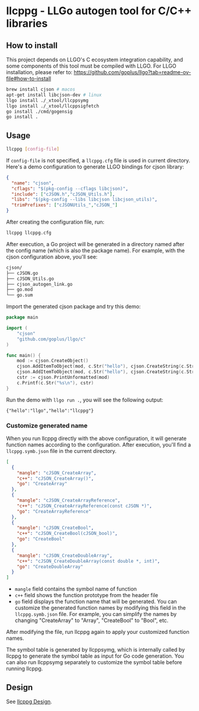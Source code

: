 llcppg - LLGo autogen tool for C/C++ libraries
====

## How to install

This project depends on LLGO's C ecosystem integration capability, and some components of this tool must be compiled with LLGO. For LLGO installation, please refer to:
https://github.com/goplus/llgo?tab=readme-ov-file#how-to-install

```bash
brew install cjson # macos
apt-get install libcjson-dev # linux
llgo install ./_xtool/llcppsymg
llgo install ./_xtool/llcppsigfetch
go install ./cmd/gogensig
go install .
```

## Usage

```sh
llcppg [config-file]
```

If `config-file` is not specified, a `llcppg.cfg` file is used in current directory. 
Here's a demo configuration to generate LLGO bindings for cjson library:

```json
{
  "name": "cjson",
  "cflags": "$(pkg-config --cflags libcjson)",
  "include": ["cJSON.h","cJSON_Utils.h"],
  "libs": "$(pkg-config --libs libcjson libcjson_utils)",
  "trimPrefixes": ["cJSONUtils_","cJSON_"]
}
```

After creating the configuration file, run:

```bash
llcppg llcppg.cfg
```

After execution, a Go project will be generated in a directory named after the config name (which is also the package name). For example, with the cjson configuration above, you'll see:

```bash
cjson/
├── cJSON.go
├── cJSON_Utils.go
├── cjson_autogen_link.go
├── go.mod
└── go.sum
```

Import the generated cjson package and try this demo:

```go
package main

import (
    "cjson"
    "github.com/goplus/llgo/c"
)

func main() {
    mod := cjson.CreateObject()
    cjson.AddItemToObject(mod, c.Str("hello"), cjson.CreateString(c.Str("llgo")))
    cjson.AddItemToObject(mod, c.Str("hello"), cjson.CreateString(c.Str("llcppg")))
    cstr := cjson.PrintUnformatted(mod)
    c.Printf(c.Str("%s\n"), cstr)
}
```
Run the demo with `llgo run .`, you will see the following output:
```
{"hello":"llgo","hello":"llcppg"}
```

### Customize generated name

When you run llcppg directly with the above configuration, it will generate function names according to the configuration. After execution, you'll find a `llcppg.symb.json` file in the current directory. 

```json
[
  {
    "mangle": "cJSON_CreateArray",
    "c++": "cJSON_CreateArray()",
    "go": "CreateArray"
  },
  {
    "mangle": "cJSON_CreateArrayReference",
    "c++": "cJSON_CreateArrayReference(const cJSON *)",
    "go": "CreateArrayReference"
  },
  {
    "mangle": "cJSON_CreateBool",
    "c++": "cJSON_CreateBool(cJSON_bool)",
    "go": "CreateBool"
  },
  {
    "mangle": "cJSON_CreateDoubleArray",
    "c++": "cJSON_CreateDoubleArray(const double *, int)",
    "go": "CreateDoubleArray"
  }
]
```

- `mangle` field contains the symbol name of function
- `c++` field shows the function prototype from the header file
- `go` field displays the function name that will be generated. You can customize the generated function names by modifying this field in the `llcppg.symb.json` file. For example, you can simplify the names by changing "CreateArray" to "Array", "CreateBool" to "Bool", etc.

After modifying the file, run llcppg again to apply your customized function names.

The symbol table is generated by llcppsymg, which is internally called by llcppg to generate the symbol table as input for Go code generation. You can also run llcppsymg separately to customize the symbol table before running llcppg.

## Design

See [llcppg Design](design.md).
